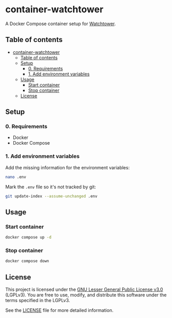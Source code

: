 # container-watchtower

A Docker Compose container setup for [Watchtower](https://containrrr.dev/watchtower/).

## Table of contents

- [container-watchtower](#container-watchtower)
  - [Table of contents](#table-of-contents)
  - [Setup](#setup)
    - [0. Requirements](#0-requirements)
    - [1. Add environment variables](#1-add-environment-variables)
  - [Usage](#usage)
    - [Start container](#start-container)
    - [Stop container](#stop-container)
  - [License](#license)

## Setup

### 0. Requirements

- Docker
- Docker Compose

### 1. Add environment variables

Add the missing information for the environment variables:

```bash
nano .env
```

Mark the `.env` file so it's not tracked by git:

```bash
git update-index --assume-unchanged .env
```

## Usage

### Start container

```bash
docker compose up -d
````

### Stop container

```bash
docker compose down
```

## License

This project is licensed under the [GNU Lesser General Public License v3.0](https://www.gnu.org/licenses/lgpl-3.0.html) (LGPLv3). You are free to use, modify, and distribute this software under the terms specified in the LGPLv3.

See the [LICENSE](./LICENSE) file for more detailed information.